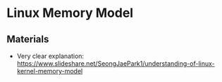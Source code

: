 # Linux Memory Model

## Materials
* Very clear explanation: https://www.slideshare.net/SeongJaePark1/understanding-of-linux-kernel-memory-model
